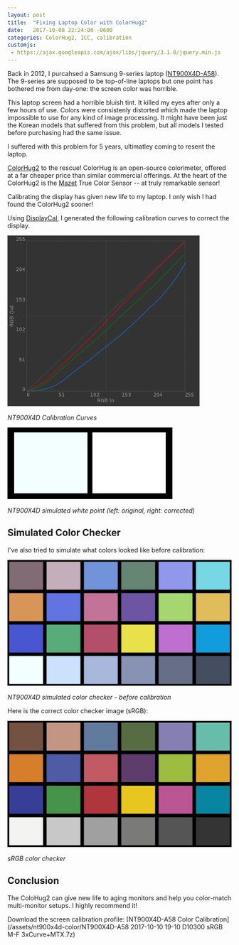 ```yaml
---
layout: post
title:  "Fixing Laptop Color with ColorHug2"
date:   2017-10-08 22:24:00 -0600
categories: ColorHug2, ICC, calibration
customjs:
 - https://ajax.googleapis.com/ajax/libs/jquery/3.1.0/jquery.min.js
---
```


Back in 2012, I purcahsed a Samsung 9-series laptop 
([NT900X4D-A58](http://www.samsung.com/sec/support/model/NT900X4D-A58)). 
The 9-series are supposed to be top-of-line laptops but one point has bothered
me from day-one: the screen color was horrible.

This laptop screen had a horrible bluish tint. It killed my eyes after only a few
hours of use. Colors were consistenly distorted which made the laptop impossible
to use for any kind of image processing. It might have been just the Korean
models that suffered from this problem, but all models I tested before purchasing
had the same issue.

I suffered with this problem for 5 years, ultimatley coming to resent the laptop. 

[ColorHug2](http://www.hughski.com/) to the rescue! ColorHug is an open-source
colorimeter, offered at a far cheaper price than similar commercial offerings.
At the heart of the ColorHug2 is the [Mazet](http://www.mazet.de) True Color 
Sensor -- at truly remarkable sensor!

Calibrating the display has given new life to my laptop. I only wish I had
found the ColorHug2 sooner!

Using [DisplayCal](https://displaycal.net/), I generated the following calibration curves to correct the display.

![NT900X4D Calibration Curves](/assets/nt900x4d-color/CalibrationCurves-NT900X4D.png)

*NT900X4D Calibration Curves*

![NT900X4D White Comparison - Simulate](/assets/nt900x4d-color/white-NT900X4D-A58-simulated.png)

*NT900X4D simulated white point (left: original, right: corrected)*

## Simulated Color Checker

I've also tried to simulate what colors looked like before calibration:

![NT900X4D Before Calibration - Simulated](/assets/nt900x4d-color/ColorChecker-1600x900-NT900X4D-A58-simulated.png)

*NT900X4D simulated color checker - before calibration*

Here is the correct color checker image (sRGB):

![ColorChecker sRGB](/assets/nt900x4d-color/ColorChecker-1600x900.png)

*sRGB color checker*

## Conclusion

The ColoHug2 can give new life to aging monitors and help you color-match multi-monitor
setups. I highly recommend it!

Download the screen calibration profile:
[NT900X4D-A58 Color Calibration](/assets/nt900x4d-color/NT900X4D-A58 2017-10-10 19-10 D10300 sRGB M-F 3xCurve+MTX.7z)


